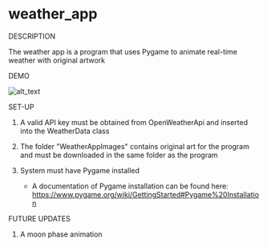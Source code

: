 # weather_app

DESCRIPTION

The weather app is a program that uses Pygame to animate real-time weather with original artwork

DEMO

![alt_text](https://github.com/liyanarahimi/weather_app/blob/852a515be6aa214734a2053b11562f9d8049c393/WeatherApp-Demo.gif)

SET-UP
1. A valid API key must be obtained from OpenWeatherApi and inserted into the WeatherData class
2. The folder "WeatherAppImages" contains original art for the program and must be downloaded in the same folder as the program
3. System must have Pygame installed

    - A documentation of Pygame installation can be found here: https://www.pygame.org/wiki/GettingStarted#Pygame%20Installation

FUTURE UPDATES
1. A moon phase animation

